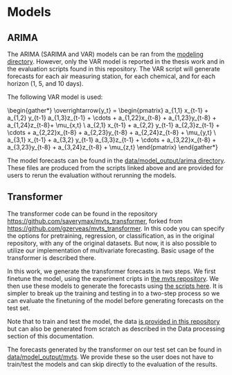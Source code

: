 # Models

## ARIMA
The ARIMA (SARIMA and VAR) models can be ran from the [modeling directory](https://github.com/saverymax/multi-modal-pollution/tree/main/src/modelling). However, only the VAR model is reported in the thesis work and in the evaluation scripts found in this repository. The VAR script will generate forecasts for each air measuring station, for each chemical, and for each horizon (1, 5, and 10 days).

The following VAR model is used:

\begin{gather*}
    \overrightarrow{y_t}
     =
     \begin{pmatrix}
     a_{1,1} x_{t-1} + a_{1,2} y_{t-1} a_{1,3}z_{t-1} + \cdots + a_{1,22}x_{t-8} + a_{1,23}y_{t-8} + a_{1,24}z_{t-8}+ \mu_{x,t} \\
     a_{2,1} x_{t-1} + a_{2,2} y_{t-1} a_{2,3}z_{t-1} + \cdots + a_{2,22}x_{t-8} + a_{2,23}y_{t-8} + a_{2,24}z_{t-8} + \mu_{y,t} \\
     a_{3,1} x_{t-1} + a_{3,2} y_{t-1} a_{3,3}z_{t-1} + \cdots + a_{3,22}x_{t-8} + a_{3,23}y_{t-8} + a_{3,24}z_{t-8} + \mu_{z,t} \end{pmatrix}
\end{gather*}

The model forecasts can be found in the [data/model_output/arima directory](https://github.com/saverymax/multi-modal-pollution/tree/main/data/model_output/arima). These files are produced from the scripts linked above and are provided for users to rerun the evaluation without rerunning the models.

## Transformer

The transformer code can be found in the repository https://github.com/saverymax/mvts_transformer, forked from https://github.com/gzerveas/mvts_transformer. In this code you can specify the options for pretraining, regression, or classification, as in the original repository, with any of the original datasets. But now, it is also possible to utilize our implementation of multivariate forecasting. Basic usage of the transformer is described there.

In this work, we generate the transformer forecasts in two steps. We first finetune the model, using the experiment cripts in [the mvts repository](https://github.com/saverymax/mvts_transformer/tree/master/experiments/generated_experiments/finetune). We then use these models to generate the forecasts using [the scripts here](https://github.com/saverymax/mvts_transformer/tree/master/experiments/generated_experiments/eval). It is simpler to break up the training and testing in to a two-step process so we can evaluate the finetuning of the model before generating forecasts on the test set.

Note that to train and test the model, the data [is provided in this repository](https://github.com/saverymax/multi-modal-pollution/tree/main/data/mvts_train) but can also be generated from scratch as described in the Data processing section of this documentation.

The forecasts generated by the transformer on our test set can be found in [data/model_output/mvts](https://github.com/saverymax/multi-modal-pollution/tree/main/data/model_output/mvts). We provide these so the user does not have to train/test the models and can skip directly to the evaluation of the results.
